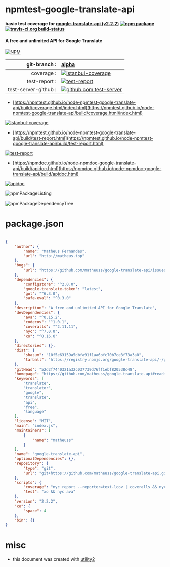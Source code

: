 # npmtest-google-translate-api

#### basic test coverage for  [google-translate-api (v2.2.2)](https://github.com/matheuss/google-translate-api#readme)  [![npm package](https://img.shields.io/npm/v/npmtest-google-translate-api.svg?style=flat-square)](https://www.npmjs.org/package/npmtest-google-translate-api) [![travis-ci.org build-status](https://api.travis-ci.org/npmtest/node-npmtest-google-translate-api.svg)](https://travis-ci.org/npmtest/node-npmtest-google-translate-api)

#### A free and unlimited API for Google Translate

[![NPM](https://nodei.co/npm/google-translate-api.png?downloads=true&downloadRank=true&stars=true)](https://www.npmjs.com/package/google-translate-api)

| git-branch : | [alpha](https://github.com/npmtest/node-npmtest-google-translate-api/tree/alpha)|
|--:|:--|
| coverage : | [![istanbul-coverage](https://npmtest.github.io/node-npmtest-google-translate-api/build/coverage.badge.svg)](https://npmtest.github.io/node-npmtest-google-translate-api/build/coverage.html/index.html)|
| test-report : | [![test-report](https://npmtest.github.io/node-npmtest-google-translate-api/build/test-report.badge.svg)](https://npmtest.github.io/node-npmtest-google-translate-api/build/test-report.html)|
| test-server-github : | [![github.com test-server](https://npmtest.github.io/node-npmtest-google-translate-api/GitHub-Mark-32px.png)](https://npmtest.github.io/node-npmtest-google-translate-api/build/app/index.html) | | build-artifacts : | [![build-artifacts](https://npmtest.github.io/node-npmtest-google-translate-api/glyphicons_144_folder_open.png)](https://github.com/npmtest/node-npmtest-google-translate-api/tree/gh-pages/build)|

- [https://npmtest.github.io/node-npmtest-google-translate-api/build/coverage.html/index.html](https://npmtest.github.io/node-npmtest-google-translate-api/build/coverage.html/index.html)

[![istanbul-coverage](https://npmtest.github.io/node-npmtest-google-translate-api/build/screenCapture.buildCi.browser.%252Ftmp%252Fbuild%252Fcoverage.lib.html.png)](https://npmtest.github.io/node-npmtest-google-translate-api/build/coverage.html/index.html)

- [https://npmtest.github.io/node-npmtest-google-translate-api/build/test-report.html](https://npmtest.github.io/node-npmtest-google-translate-api/build/test-report.html)

[![test-report](https://npmtest.github.io/node-npmtest-google-translate-api/build/screenCapture.buildCi.browser.%252Ftmp%252Fbuild%252Ftest-report.html.png)](https://npmtest.github.io/node-npmtest-google-translate-api/build/test-report.html)

- [https://npmdoc.github.io/node-npmdoc-google-translate-api/build/apidoc.html](https://npmdoc.github.io/node-npmdoc-google-translate-api/build/apidoc.html)

[![apidoc](https://npmdoc.github.io/node-npmdoc-google-translate-api/build/screenCapture.buildCi.browser.%252Ftmp%252Fbuild%252Fapidoc.html.png)](https://npmdoc.github.io/node-npmdoc-google-translate-api/build/apidoc.html)

![npmPackageListing](https://npmtest.github.io/node-npmtest-google-translate-api/build/screenCapture.npmPackageListing.svg)

![npmPackageDependencyTree](https://npmtest.github.io/node-npmtest-google-translate-api/build/screenCapture.npmPackageDependencyTree.svg)



# package.json

```json

{
    "author": {
        "name": "Matheus Fernandes",
        "url": "http://matheus.top"
    },
    "bugs": {
        "url": "https://github.com/matheuss/google-translate-api/issues"
    },
    "dependencies": {
        "configstore": "^2.0.0",
        "google-translate-token": "latest",
        "got": "^6.3.0",
        "safe-eval": "^0.3.0"
    },
    "description": "A free and unlimited API for Google Translate",
    "devDependencies": {
        "ava": "^0.15.2",
        "codecov": "^1.0.1",
        "coveralls": "^2.11.11",
        "nyc": "^7.0.0",
        "xo": "^0.16.0"
    },
    "directories": {},
    "dist": {
        "shasum": "10f5e63159a5dbfa91f1aa6bfc70b7ce3f73a3a0",
        "tarball": "https://registry.npmjs.org/google-translate-api/-/google-translate-api-2.2.2.tgz"
    },
    "gitHead": "52d2f7440321a32c037739d76ff1ebf820538c48",
    "homepage": "https://github.com/matheuss/google-translate-api#readme",
    "keywords": [
        "translate",
        "translator",
        "google",
        "translate",
        "api",
        "free",
        "language"
    ],
    "license": "MIT",
    "main": "index.js",
    "maintainers": [
        {
            "name": "matheuss"
        }
    ],
    "name": "google-translate-api",
    "optionalDependencies": {},
    "repository": {
        "type": "git",
        "url": "git+https://github.com/matheuss/google-translate-api.git"
    },
    "scripts": {
        "coverage": "nyc report --reporter=text-lcov | coveralls && nyc report --reporter=text-lcov > coverage.lcov && codecov",
        "test": "xo && nyc ava"
    },
    "version": "2.2.2",
    "xo": {
        "space": 4
    },
    "bin": {}
}
```



# misc
- this document was created with [utility2](https://github.com/kaizhu256/node-utility2)
